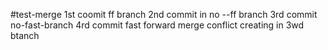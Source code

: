 #test-merge
1st coomit ff branch
2nd commit in no --ff branch
3rd commit  no-fast-branch
4rd commit fast forward
merge conflict creating in 3wd btanch
